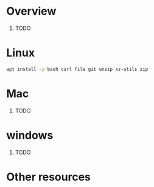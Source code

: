 # Overview
1. TODO


# Linux
```bash
apt install -y bash curl file git unzip xz-utils zip
```


# Mac
1. TODO


# windows
1. TODO


# Other resources
